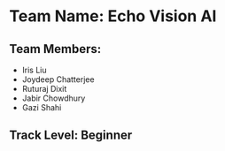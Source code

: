 # Team Name: Echo Vision AI

## Team Members:
* Iris Liu
* Joydeep Chatterjee
* Ruturaj Dixit
* Jabir Chowdhury
* Gazi Shahi

## Track Level: Beginner
